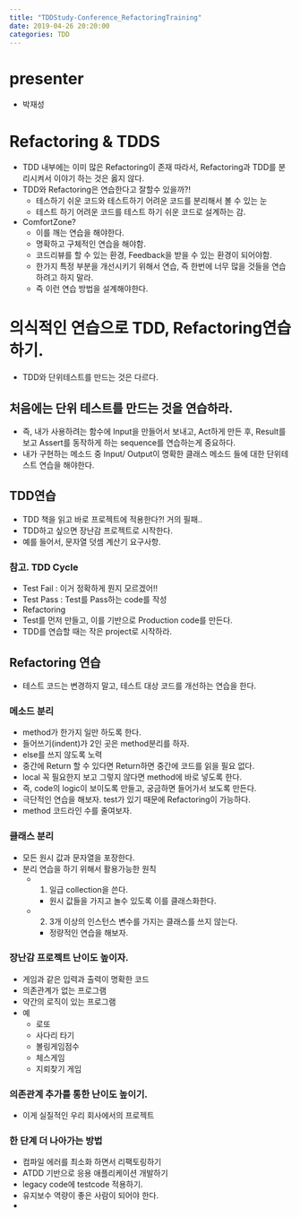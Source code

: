 ```yaml
---
title: "TDDStudy-Conference_RefactoringTraining"
date: 2019-04-26 20:20:00
categories: TDD
---
```

# presenter
- 박재성


 # Refactoring & TDDS
- TDD 내부에는 이미 많은 Refactoring이 존재 따라서, Refactoring과 TDD를 분리시켜서 이야기 하는 것은 옳지 않다.
- TDD와 Refactoring은 연습한다고 잘할수 있을까?!
    - 테스하기 쉬운 코드와 테스트하기 어려운 코드를 분리해서 볼 수 있는 눈
    - 테스트 하기 어려운 코드를 테스트 하기 쉬운 코드로 설계하는 감.
- ComfortZone?
    - 이를 깨는 연습을 해야한다.
    - 명확하고 구체적인 연습을 해야함.
    - 코드리뷰를 할 수 있는 환경, Feedback을 받을 수 있는 환경이 되어야함.
    - 한가지 특정 부분을 개선시키기 위해서 연습, 즉 한번에 너무 많을 것들을 연습하려고 하지 말라.
    - 즉 이런 연습 방법을 설계해야한다.

# 의식적인 연습으로 TDD, Refactoring연습하기.
- TDD와 단위테스트를 만드는 것은 다르다.

## 처음에는 단위 테스트를 만드는 것을 연습하라.
- 즉, 내가 사용하려는 함수에 Input을 만들어서 보내고, Act하게 만든 후, Result를 보고 Assert를 동작하게 하는 sequence를 연습하는게 중요하다.
- 내가 구현하는 메소드 중 Input/ Output이 명확한 클래스 메소드 들에 대한 단위테스트 연습을 해야한다.

## TDD연습
- TDD 책을 읽고 바로 프로젝트에 적용한다?! 거의 필패..
- TDD하고 싶으면 장난감 프로젝트로 시작한다.
- 예를 들어서, 문자열 덧셈 계산기 요구사항.

### 참고. TDD Cycle
- Test Fail : 이거 정확하게 뭔지 모르겠어!!
- Test Pass : Test를 Pass하는 code를 작성
- Refactoring
- Test를 먼저 만들고, 이를 기반으로 Production code를 만든다.
- TDD를 연습할 때는 작은 project로 시작하라.

## Refactoring 연습
- 테스트 코드는 변경하지 말고, 테스트 대상 코드를 개선하는 연습을 한다.

### 메소드 분리
- method가 한가지 일만 하도록 한다.
- 들어쓰기(indent)가 2인 곳은 method분리를 하자.
- else를 쓰지 않도록 노력
- 중간에 Return 할 수 있다면 Return하면 중간에 코드를 읽을 필요 없다.
- local 꼭 필요한지 보고 그렇지 않다면 method에 바로 넣도록 한다.
- 즉, code의 logic이 보이도록 만들고, 궁금하면 들어가서 보도록 만든다.
- 극단적인 연습을 해보자. test가 있기 때문에 Refactoring이 가능하다.
- method 코드라인 수를 줄여보자.

### 클래스 분리
- 모든 원시 값과 문자열을 포장한다.
- 분리 연습을 하기 위해서 활용가능한 원칙
    - 1. 일급 collection을 쓴다.
        - 원시 값들을 가지고 놀수 있도록 이를 클래스화한다.
    - 2. 3개 이상의 인스턴스 변수를 가지는 클래스를 쓰지 않는다.
        - 정량적인 연습을 해보자.

### 장난감 프로젝트 난이도 높이자.
- 게임과 같은 입력과 출력이 명확한 코드
- 의존관계가 없는 프로그램
- 약간의 로직이 있는 프로그램
- 예
    - 로또
    - 사다리 타기
    - 볼링게임점수
    - 체스게임
    - 지뢰찾기 게임
### 의존관계 추가를 통한 난이도 높이기.
- 이게 실질적인 우리 회사에서의 프로젝트

### 한 단계 더 나아가는 방법
- 컴파일 에러를 최소화 하면서 리팩토링하기
- ATDD 기반으로 응용 애플리케이션 개발하기
- legacy code에 testcode 적용하기.
- 유지보수 역량이 좋은 사람이 되어야 한다.
-
